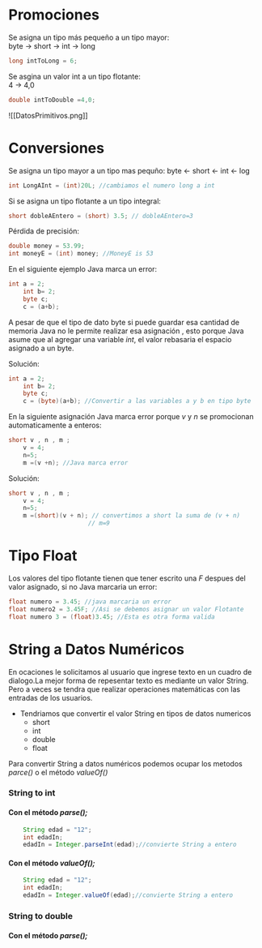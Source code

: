 # Promociones 
Se asigna un tipo más pequeño a un tipo mayor:   
byte → short → int → long  
```java
long intToLong = 6;
```
Se asgina un valor int a un tipo flotante:   
4 → 4,0
```java
double intToDouble =4,0;
```
![[DatosPrimitivos.png]]


# Conversiones 
Se asigna un tipo mayor a un tipo mas pequño:
byte ← short ← int ← log   
```java
int LongAInt = (int)20L; //cambiamos el numero long a int
```
Si se asigna un tipo flotante a un tipo integral:
```java
short dobleAEntero = (short) 3.5; // dobleAEntero=3
```

Pérdida de precisión:
```java
double money = 53.99;
int moneyE = (int) money; //MoneyE is 53
```

En el siguiente ejemplo Java marca un error:
```java
int a = 2;
	int b= 2;
	byte c;
	c = (a+b);  
```
A pesar de que el tipo de dato byte si puede guardar esa cantidad de memoria Java no le permite realizar esa asignación , esto porque Java asume que al agregar  una variable *int*, el valor rebasaria el espacio asignado a un byte. 

Solución:
```java
int a = 2;
	int b= 2;
	byte c;
	c = (byte)(a+b); //Convertir a las variables a y b en tipo byte
```

En la siguiente asignación Java marca error porque *v* y *n* se promocionan automaticamente a enteros:
```java 
short v , n , m ;
	v = 4;
	n=5;
	m =(v +n); //Java marca error

```

Solución: 
```java
short v , n , m ;
	v = 4;
	n=5;
	m =(short)(v + n); // convertimos a short la suma de (v + n)
					  // m=9
```

# Tipo Float
Los valores del tipo flotante tienen que tener escrito una *F* despues del valor asignado, si no Java marcaria un error:
```java
float numero = 3.45; //java marcaria un error
float numero2 = 3.45F; //Asi se debemos asignar un valor Flotante 
float numero 3 = (float)3.45; //Esta es otra forma valida
```

# String a Datos Numéricos
En ocaciones le solicitamos al usuario que ingrese texto en un cuadro de dialogo.La mejor forma de repesentar texto es mediante un valor String.  
Pero a veces se tendra que realizar operaciones matemáticas con las entradas de los usuarios.
- Tendriamos que convertir el valor String en tipos de datos numericos
	- short
	- int 
	- double
	- float

Para convertir String a datos numéricos podemos ocupar los metodos *parce()* o el método *valueOf()*
### String to int 
#### Con el método *parse();*
```java
	String edad = "12";
	int edadIn;
	edadIn = Integer.parseInt(edad);//convierte String a entero

```
#### Con el método *valueOf();*
```java
	String edad = "12";
	int edadIn;
	edadIn = Integer.valueOf(edad);//convierte String a entero
```
### String to double
#### Con el método *parse();*
```java

```